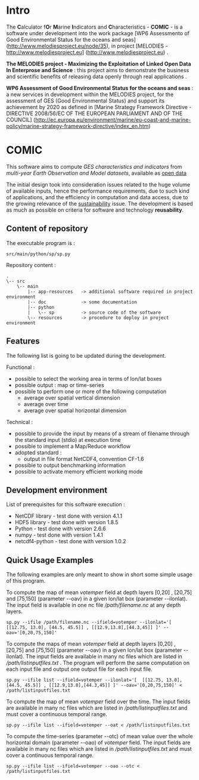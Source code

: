 # Intro 
The **C**alculator f**O**r **M**arine **I**ndicators and **C**haracteristics - **COMIC** - is a software under development into the work package 
[WP6 Assessmento of Good Environmental Status for the oceans and seas] (http://www.melodiesproject.eu/node/35), 
in project [MELODIES - http://www.melodiesproject.eu] (http://www.melodiesproject.eu) . 

**The MELODIES project - Maximizing the Exploitation of Linked Open Data In Enterprose and Science** : 
this project aims to demonstrate the business and scientific benefits of releasing data openly through real applications .

**WP6 Assessment of Good Environmental Status for the oceans and seas** : a new services in development 
within the MELODIES project, for the assessment of GES (Good Environmental Status) and support its achievement 
by 2020 as defined in [Marine Strategy Framework Directive - DIRECTIVE 2008/56/EC OF THE EUROPEAN PARLIAMENT AND OF THE COUNCIL] (http://ec.europa.eu/environment/marine/eu-coast-and-marine-policy/marine-strategy-framework-directive/index_en.htm)



# COMIC

This software aims to compute *GES characteristics and indicators* from *multi-year Earth Observation and Model datasets*, available as [open data](https://open-data.europa.eu/en/data) 

The initial design took into consideration issues related to the huge volume of available inputs, 
hence the performance requirements, due to such kind of applications, 
and the efficiency in computation and data access, due to the growing relevance of the [sustainability](http://ec.europa.eu/environment/eussd/) issue. 
The development is based as much as possible on criteria for software and technology **reusability**.   


## Content of repository

The executable program is :
```
src/main/python/sp/sp.py
```

Repository content :
```
.
\-- src
    \-- main
        |-- app-resources   -> additional software required in project environment
        |-- doc             -> some documentation
        |-- python
        |   \-- sp          -> source code of the software
        \-- resources       -> procedure to deploy in project environment
```


## Features

The following list is going to be updated during the development.

Functional :

* possible to select the working area in terms of lon/lat boxes
* possible output : map or time-series
* possible to perform one or more of the following computation 
	* average over spatial vertical dimension 
	* average over time 
	* average over spatial horizontal dimension

Technical :

* possible to provide the input by means of a stream of filename through the standard input (stdio) at execution time
* possible to implement a Map/Reduce workflow
* adopted standard : 
	* output in file format NetCDF4, convention CF-1.6
* possible to output benchmarking information
* possible to activate memory efficient working mode


## Development environment

List of prerequisites for this software execution :

* NetCDF library - test done with version 4.1.1
* HDF5 library - test done with version 1.8.5
* Python - test done with version 2.6.6
* numpy - test done with version 1.4.1
* netcdf4-python - test done with version 1.0.2


## Quick Usage Examples

The following examples are only meant to show in short some simple usage of this program.

To compute the map of mean _votemper_ field at depth layers [0,20] , [20,75] and [75,150] (parameter --oav) in a given lon/lat box (parameter --ilonlat). The input field is available in one nc file _/path/filename.nc_ at any depth layers.
```
sp.py --ifile /path/filename.nc --ifield=votemper --ilonlat='[  [[12.75, 13.0], [44.5, 45.5]] , [[12.9,13.8],[44.3,45]] ]' --oav='[0,20,75,150]'
```

To compute the maps of mean _votemper_ field at depth layers [0,20] , [20,75] and [75,150] (parameter --oav) in a given lon/lat box (parameter --ilonlat). The input fields are available in many nc files which are listed in  _/path/listinputfiles.txt_ . The program will perform the same computation on each input file and output one output file for each input file.
```
sp.py --ifile list --ifield=votemper --ilonlat='[  [[12.75, 13.0], [44.5, 45.5]] , [[12.9,13.8],[44.3,45]] ]' --oav='[0,20,75,150]' < /path/listinputfiles.txt
```

To compute the map of mean _votemper_ field over the time. The input fields are available in many nc files which are listed in  _/path/listinputfiles.txt_ and must cover a continuous temporal range.
```
sp.py --ifile list --ifield=votemper --oat < /path/listinputfiles.txt
```

To compute the time-series (parameter --otc) of mean value over the whole horizontal domain (parameter --oao) of _votemper_ field. The input fields are available in many nc files which are listed in  _/path/listinputfiles.txt_ and must cover a continuous temporal range. 
```
sp.py --ifile list --ifield=votemper --oao --otc < /path/listinputfiles.txt
```
